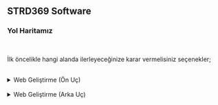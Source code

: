 ## STRD369 Software

### Yol Haritamız

<br>

İlk öncelikle hangi alanda ilerleyeceğinize karar vermelisiniz seçenekler;
<br><br>

<details>
  <summary>Web Geliştirme (Ön Uç)</summary>
<p>

<details>
  <summary>HTML</summary>
<br>Kolay öğrenebilen bir etiketleme dilidir herşeyin başı bunla başlar maximun 1 haftada çözülebilir
<br><br>
İlgili Ders Videoları ;
<hr>
<a href="">https://mestoness.github.io/readme-generator/</a>
<br>
<a href="">https://mestoness.github.io/readme-generator/</a>
<br><br>
</details>

<details>
  <summary>CSS</summary>
<br>Üstünde bayağı bir durulması gerekilen bir Stil yapılandırma dilidir hemen hemen her web sayfası bu dil ile tasarlanır Facebooktan tutun Netflixe kadar bu dilde en önemli şey her dilde olduğu gibi öğrendikten sonra bol bol alıştırma örnek yapmak sonuçta tasarım işi alıştırma yapılarak üstüne basılarak daha iyi öğrenilir bu dili öğrenirken not almanızı öneriririm örnek vermek gerekirse
<br><br>

  
``` css

/*
margin : Seçilen nesneye elemente dışarıdan boşluk verir
*/

body {
margin:0;
} 
``` 
<br><br>
İlgili Ders Videoları ;
<hr>
<a href="">https://mestoness.github.io/renadme-generator/</a>
<br>
<a href="">https://mestoness.github.io/readme-generator/</a>
<br><br>
</details>
<details>
  <summary>JAVASCRİPT</summary>
<br>Kolay öğrenebilen bir etiketleme dilidir herşeyin başı bunla başlar maximun 1 haftada çözülebilir
<br><br>
İlgili Ders Videoları ;
<hr>
<a href="">https://mestoness.github.io/readme-generator/</a>
<br>
<a href="">https://mestoness.github.io/readme-generator/</a>
<br><br>
</details>
</p>
</details>
<br>
<details>
  <summary>Web Geliştirme (Arka Uç)</summary>
<br>
<p>

<details>
  <summary>PHP</summary>
<br>Daha önce de belirttiğimiz gibi PHP sunucu taraflı iletişimler için yaratılmış bir programlama dilidir. Bu nedenle form verisi toplamak, sunucuda dosya yönetmek, veritabanlarını düzenlemek vb. gibi çeşitli sunucu taraflı fonksiyonları yapabilir. ("Diziwork sitesi yapılırken Backend olarak kullanılan dil")
<br><br>
İlgili Ders Videoları ;
<hr>
<a href="">https://mestoness.github.io/readme-generator/</a>
<br>
<a href="">https://mestoness.github.io/readme-generator/</a>
<br><br>
</details>

<details>
  <summary>Node JS (Benim için en iyisi ve en popüler)</summary>
<br>Node.js temel olarak sunucu tarafında çalışan javascripttir. Javascript temelli olması sebebiyle çok dinamik ve hızlı yapısı vardır.
Javascript dilinin Node.js vasıtasıyla Back-end’e taşınmasıyla artık sadece bir dil bilerek full-stack uygulama geliştirebilirsiniz. Zaten son dönemde artık React gibi Javascript Front-End kütüphane ve framework’leri de ciddi seviyede popüler olmaya başladı.
Örneğin şu an C#, Java, Python, Ruby, Php gibi ekstra bir dil öğrenmeye gerek kalmadan sadece Javascript bilerek Node ve React ile full-stack web uygulamaları geliştirebilirsiniz. Bir startup fikriniz varsa Node ve React ile hızlıca MVP geliştirip yayınlayabilirsiniz.
<br><br>
İlgili Ders Videoları ;
<hr>
<a href="">https://mestoness.github.io/readme-generator/</a>
<br>
<a href="">https://mestoness.github.io/readme-generator/</a>
<br><br>
</details>
</p>
</details>
<br>

